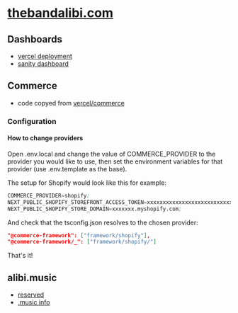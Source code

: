 # [thebandalibi.com](https://thebandalibi.com/)

## Dashboards

- [vercel deployment](https://vercel.com/crvouga/the-band-alibi)
- [sanity dashboard](https://www.sanity.io/teams/personal/project/mswm483g/settings)

## Commerce

- code copyed from [vercel/commerce](https://github.com/vercel/commerce)

### Configuration

#### How to change providers

Open .env.local and change the value of COMMERCE_PROVIDER to the provider you would like to use, then set the environment variables for that provider (use .env.template as the base).

The setup for Shopify would look like this for example:

```s
COMMERCE_PROVIDER=shopify;
NEXT_PUBLIC_SHOPIFY_STOREFRONT_ACCESS_TOKEN=xxxxxxxxxxxxxxxxxxxxxxxxxxxx;
NEXT_PUBLIC_SHOPIFY_STORE_DOMAIN=xxxxxxx.myshopify.com;
```

And check that the tsconfig.json resolves to the chosen provider:

```json
"@commerce-framework": ["framework/shopify"],
"@commerce-framework/_": ["framework/shopify/"]
```

That's it!

## alibi.music

- [reserved](https://iwantmyname.com/dashboard/domains/pre-orders)
- [.music info](https://music.us/)
